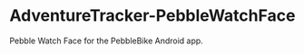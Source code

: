 AdventureTracker-PebbleWatchFace
==========================

Pebble Watch Face for the PebbleBike Android app.
